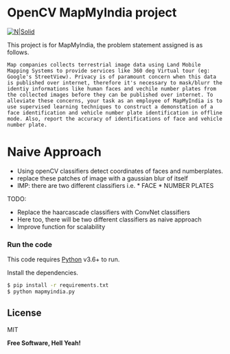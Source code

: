 # OpenCV MapMyIndia project

[![N|Solid](https://avatars3.githubusercontent.com/u/5009934)](https://ashishtaldeokar.in)

This project is for MapMyIndia, the problem statement assigned is as follows.

    Map companies collects terrestrial image data using Land Mobile Mapping Systems to provide services like 360 deg Virtual tour (eg: Google's StreetView). Privacy is of paramount concern when this data is published over internet, therefore it's necessary to mask/blurr the identiy informations like human faces and vechile number plates from the collected images before they can be published over internet. To alleviate these concerns, your task as an employee of MapMyIndia is to use supervised learning techniques to construct a demonstation of a face identification and vehicle number plate identification in offline mode. Also, report the accuracy of identifications of face and vehicle number plate.

# Naive Approach

  - Using openCV classifiers detect coordinates of faces and numberplates.
  - replace these patches of image with a gaussian blur of itself
  - IMP: there are two different classifiers i.e.
        * FACE 
        * NUMBER PLATES


TODO:
  - Replace the haarcascade classifiers with ConvNet classifiers
  - Here too, there will be two different classifiers as naive approach
  - Improve function for scalability
 
### Run the code

This code requires [Python](https://www.python.org/download/releases/3.0/) v3.6+ to run.

Install the dependencies.

```sh
$ pip install -r requirements.txt
$ python mapmyindia.py
```
License
----

MIT


**Free Software, Hell Yeah!**
